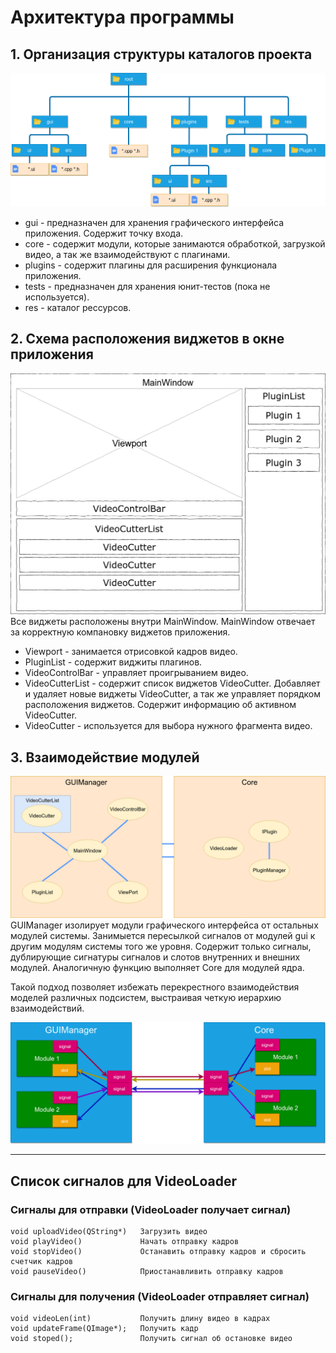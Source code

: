 # Архитектура программы
## 1. Организация структуры каталогов проекта
![](https://github.com/wulf97/CVVEditor-doc/blob/master/img/CVVEditor_FSys.png)
* gui - предназначен для хранения графического интерфейса приложения. Содержит точку входа.
* core - содержит модули, которые занимаются обработкой, загрузкой видео, а так же взаимодействуют с плагинами.
* plugins - содержит плагины для расширения функционала приложения.
* tests - предназначен для хранения юнит-тестов (пока не используется).
* res - каталог рессурсов.

## 2. Схема расположения виджетов в окне приложения
![](https://github.com/wulf97/CVVEditor-doc/blob/master/img/CVVEditor_layout.png)
Все виджеты расположены внутри MainWindow. MainWindow отвечает за корректную компановку виджетов приложения.
* Viewport - занимается отрисовкой кадров видео.
* PluginList - содержит виджиты плагинов.
* VideoControlBar - управляет проигрыванием видео.
* VideoCutterList - содержит список виджетов VideoCutter. Добавляет и удаляет новые виджеты VideoCutter, а так же управляет порядком расположения виджетов. Содержит информацию об активном VideoCutter.
* VideoCutter - используется для выбора нужного фрагмента видео.

## 3. Взаимодействие модулей
![](https://github.com/wulf97/CVVEditor-doc/blob/master/img/CVVEditor_fasad.png)
GUIManager изолирует модули графического интерфейса от остальных модулей системы. Занимыется пересылкой сигналов от модулей gui к другим модулям системы того же уровня. Содержит только сигналы, дублирующие сигнатуры сигналов и слотов внутренних и внешних модулей. Аналогичную функцию выполняет Core для модулей ядра.

Такой подход позволяет избежать перекрестного взаимодействия моделей различных подсистем, выстраивая четкую иерархию взаимодействий.

![](https://github.com/wulf97/CVVEditor-doc/blob/master/img/CVVEditor_signals.png)

***
## Список сигналов для VideoLoader
### Сигналы для отправки (VideoLoader получает сигнал)
    void uploadVideo(QString*)   Загрузить видео
    void playVideo()             Начать отправку кадров
    void stopVideo()             Останавить отправку кадров и сбросить счетчик кадров
    void pauseVideo()            Приостанавливить отправку кадров
### Сигналы для получения (VideoLoader отправляет сигнал)
    void videoLen(int)           Получить длину видео в кадрах
    void updateFrame(QImage*);   Получить кадр
    void stoped();               Получить сигнал об остановке видео
